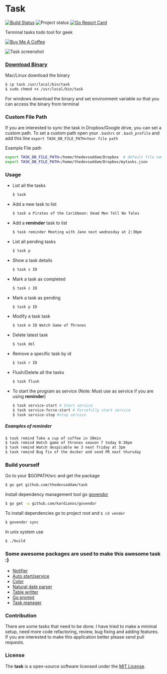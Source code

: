 Task
=========

[![Build Status](https://travis-ci.org/thedevsaddam/task.svg?branch=master)](https://travis-ci.org/thedevsaddam/task)
![Project status](https://img.shields.io/badge/version-1.0-green.svg)
[![Go Report Card](https://goreportcard.com/badge/github.com/thedevsaddam/task)](https://goreportcard.com/report/github.com/thedevsaddam/task)

Terminal tasks todo tool for geek

<a href="https://www.buymeacoffee.com/thedevsaddam" target="_blank"><img src="https://www.buymeacoffee.com/assets/img/custom_images/orange_img.png" alt="Buy Me A Coffee" style="height: auto !important;width: auto !important;" ></a>

![Task screenshot](https://raw.githubusercontent.com/thedevsaddam/task/master/screenshot.png)

### [Download Binary](https://github.com/thedevsaddam/task_binaries)

Mac/Linux download the binary
```bash
$ cp task /usr/local/bin/task
$ sudo chmod +x /usr/local/bin/task
```
For windows download the binary and set environment variable so that you can access the binary from terminal

### Custom File Path
If you are interested to sync the task in Dropbox/Google drive, you can set a custom path. To set a custom path
 open your `.bashrc` or `.bash_profile` and add this line `export TASK_DB_FILE_PATH=Your file path`

 Example File path
 ```bash
export TASK_DB_FILE_PATH=/home/thedevsaddam/Dropbox  # default file name will be .task.json
export TASK_DB_FILE_PATH=/home/thedevsaddam/Dropbox/mytasks.json
```

### Usage
* List all the tasks
    ```bash
    $ task
    ```
* Add a new task to list
    ```bash
    $ task a Pirates of the Caribbean: Dead Men Tell No Tales
    ```
* Add a **reminder** task to list
    ```bash
    $ task reminder Meeting with Jane next wednesday at 2:30pm
    ```
* List all pending tasks
    ```bash
    $ task p
    ```
* Show a task details
    ```bash
    $ task s ID
    ```
* Mark a task as completed
    ```bash
    $ task c ID
    ```
* Mark a task as pending
    ```bash
    $ task p ID
    ```
* Modify a task task
    ```bash
    $ task m ID Watch Game of Thrones
    ```    
* Delete latest task
    ```bash
    $ task del
    ```
* Remove a specific task by id
    ```bash
    $ task r ID
    ```
* Flush/Delete all the tasks
    ```bash
    $ task flush
    ```
* To start the program as service (Note: Must use as service if you are using **reminder**)
    ```bash
    $ task service-start # Start service
    $ task service-force-start # Forcefully start service
    $ task service-stop #stop service
    ```

##### Examples of reminder
```bash
$ task remind Take a cup of coffee in 30min
$ task remind Watch game of thrones season 7 today 8:30pm
$ task remind Watch despicable me 3 next friday at 3pm
$ task remind Bug fix of the docker and send PR next thursday
```

### Build yourself

Go to your $GOPATH/src and get the package
```bash
$ go get github.com/thedevsaddam/task
```

Install dependency management tool go [govendor](https://github.com/kardianos/govendor)
```bash
$ go get -u github.com/kardianos/govendor
```

To install dependencies go to project root and `$ cd vendor`
```bash
$ govendor sync
```

In unix system use
```bash
$ ./build
```

### Some awesome packages are used to make this awesome task :)
* [Notifier](https://github.com/0xAX/notificator)
* [Auto start/service](https://github.com/ProtonMail/go-autostart)
* [Color](https://github.com/fatih/color)
* [Natural date parser](https://github.com/olebedev/when)
* [Table writter](https://github.com/olekukonko/tablewriter)
* [Go prompt](https://github.com/segmentio/go-prompt)
* [Task manager](https://github.com/thedevsaddam/task/taskmanager)

### Contribution
There are some tasks that need to be done. I have tried to make a minimal setup, need more code refactoring, review, bug fixing and adding features.
If you are interested to make this application better please send pull requests.

### **License**
The **task** is a open-source software licensed under the [MIT License](LICENSE.md).
